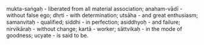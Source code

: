 mukta-saṅgaḥ - liberated from all material association; anaham-vādī - without false ego; dhṛti - with determination; utsāha - and great enthusiasm; samanvitaḥ - qualiﬁed; siddhi - in perfection; asiddhyoḥ - and failure; nirvikāraḥ - without change; kartā - worker; sāttvikaḥ - in the mode of goodness; ucyate - is said to be.